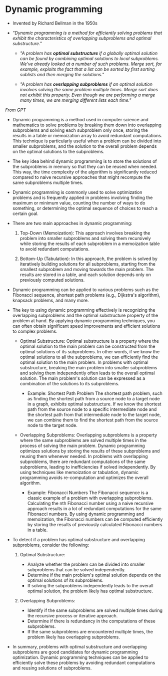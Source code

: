 # Dynamic programming

- Invented by Richard Bellman in the 1950s
- *"Dynamic programming is a method for efficiently solving problems that exhibit the characteristics of overlapping subproblems and optimal substructure."*

  - *"A problem has **optimal substructure** if a globally optimal solution can be found by combining optimal solutions to local subproblems. We’ve already looked at a number of such problems. Merge sort, for example, exploits the fact that a list can be sorted by first sorting sublists and then merging the solutions."*

  - *"A problem has **overlapping subproblems** if an optimal solution involves solving the same problem multiple times. Merge sort does not exhibit this property. Even though we are performing a merge many times, we are merging different lists each time."*

*From GPT*

- Dynamic programming is a method used in computer science and mathematics to solve problems by breaking them down into overlapping subproblems and solving each subproblem only once, storing the results in a table or memoization array to avoid redundant computations. This technique is particularly useful when a problem can be divided into smaller subproblems, and the solution to the overall problem depends on the optimal solutions to the subproblems.

- The key idea behind dynamic programming is to store the solutions of the subproblems in memory so that they can be reused when needed. This way, the time complexity of the algorithm is significantly reduced compared to naive recursive approaches that might recompute the same subproblems multiple times.

- Dynamic programming is commonly used to solve optimization problems and is frequently applied in problems involving finding the maximum or minimum value, counting the number of ways to do something, or determining the optimal sequence of choices to reach a certain goal.

- There are two main approaches in dynamic programming:

  1. Top-Down (Memoization): This approach involves breaking the problem into smaller subproblems and solving them recursively while storing the results of each subproblem in a memoization table to avoid redundant computations.

  2. Bottom-Up (Tabulation): In this approach, the problem is solved by iteratively building solutions for all subproblems, starting from the smallest subproblem and moving towards the main problem. The results are stored in a table, and each solution depends only on previously computed solutions.

- Dynamic programming can be applied to various problems such as the Fibonacci sequence, shortest path problems (e.g., Dijkstra's algorithm), knapsack problems, and many more.

- The key to using dynamic programming effectively is recognizing the overlapping subproblems and the optimal substructure property of the problem at hand. By applying dynamic programming techniques, you can often obtain significant speed improvements and efficient solutions to complex problems.
  
  - Optimal Substructure:
  Optimal substructure is a property where the optimal solution to the main problem can be constructed from the optimal solutions of its subproblems. In other words, if we know the optimal solutions to all the subproblems, we can efficiently find the optimal solution to the main problem.
  In problems with optimal substructure, breaking the main problem into smaller subproblems and solving them independently often leads to the overall optimal solution. The main problem's solution can be expressed as a combination of the solutions to its subproblems.

    - Example: Shortest Path Problem
    The shortest path problem, such as finding the shortest path from a source node to a target node in a graph, exhibits optimal substructure. If we know the shortest path from the source node to a specific intermediate node and the shortest path from that intermediate node to the target node, we can combine them to find the shortest path from the source node to the target node.

  - Overlapping Subproblems:
  Overlapping subproblems is a property where the same subproblems are solved multiple times in the process of solving the main problem. Dynamic programming optimizes solutions by storing the results of these subproblems and reusing them whenever needed.
  In problems with overlapping subproblems, there are redundant computations of the same subproblems, leading to inefficiencies if solved independently. By using techniques like memoization or tabulation, dynamic programming avoids re-computation and optimizes the overall algorithm.

    - Example: Fibonacci Numbers
   The Fibonacci sequence is a classic example of a problem with overlapping subproblems. Calculating the nth Fibonacci number using a naive recursive approach results in a lot of redundant computations for the same Fibonacci numbers. By using dynamic programming and memoization, the Fibonacci numbers can be computed efficiently by storing the results of previously calculated Fibonacci numbers in a table.

- To detect if a problem has optimal substructure and overlapping subproblems, consider the following:

  1. Optimal Substructure:
     - Analyze whether the problem can be divided into smaller subproblems that can be solved independently.
     - Determine if the main problem's optimal solution depends on the optimal solutions of its subproblems.
     - If solving the subproblems independently leads to the overall optimal solution, the problem likely has optimal substructure.

  2. Overlapping Subproblems:
     - Identify if the same subproblems are solved multiple times during the recursive process or iterative approach.
     - Determine if there is redundancy in the computations of these subproblems.
     - If the same subproblems are encountered multiple times, the problem likely has overlapping subproblems.

- In summary, problems with optimal substructure and overlapping subproblems are good candidates for dynamic programming optimization. Dynamic programming techniques can be applied to efficiently solve these problems by avoiding redundant computations and reusing solutions of subproblems.
